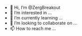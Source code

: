 - 👋 Hi, I’m @ZergBreakout
- 👀 I’m interested in ...
- 🌱 I’m currently learning ...
- 💞️ I’m looking to collaborate on ...
- 📫 How to reach me ...

<!---
ZergBreakout/ZergBreakout is a ✨ special ✨ repository because its `README.md` (this file) appears on your GitHub profile.
You can click the Preview link to take a look at your changes.
--->

